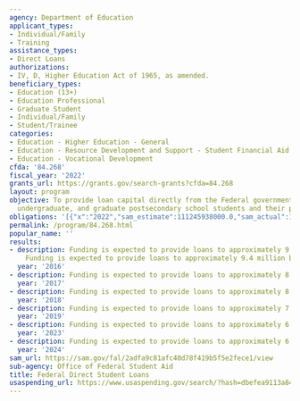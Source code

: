 ```yaml
---
agency: Department of Education
applicant_types:
- Individual/Family
- Training
assistance_types:
- Direct Loans
authorizations:
- IV, D, Higher Education Act of 1965, as amended.
beneficiary_types:
- Education (13+)
- Education Professional
- Graduate Student
- Individual/Family
- Student/Trainee
categories:
- Education - Higher Education - General
- Education - Resource Development and Support - Student Financial Aid
- Education - Vocational Development
cfda: '84.268'
fiscal_year: '2022'
grants_url: https://grants.gov/search-grants?cfda=84.268
layout: program
objective: To provide loan capital directly from the Federal government to vocational,
  undergraduate, and graduate postsecondary school students and their parents.
obligations: '[{"x":"2022","sam_estimate":111245938000.0,"sam_actual":119333727000.0,"usa_spending_actual":0.0},{"x":"2023","sam_estimate":127550252000.0,"sam_actual":0.0,"usa_spending_actual":0.0},{"x":"2024","sam_estimate":122285960000.0,"sam_actual":0.0,"usa_spending_actual":0.0}]'
permalink: /program/84.268.html
popular_name: ''
results:
- description: Funding is expected to provide loans to approximately 9.7 million borrowers.
    Funding is expected to provide loans to approximately 9.4 million borrowers
  year: '2016'
- description: Funding is expected to provide loans to approximately 8.7 million borrowers.
  year: '2017'
- description: Funding is expected to provide loans to approximately 8.5 million borrowers.
  year: '2018'
- description: Funding is expected to provide loans to approximately 7.9 million borrowers.
  year: '2019'
- description: Funding is expected to provide loans to approximately 6.9 million borrowers.
  year: '2023'
- description: Funding is expected to provide loans to approximately 6.7 million borrowers.
  year: '2024'
sam_url: https://sam.gov/fal/2adfa9c81afc40d78f419b5f5e2fece1/view
sub-agency: Office of Federal Student Aid
title: Federal Direct Student Loans
usaspending_url: https://www.usaspending.gov/search/?hash=dbefea9113a84db84c41d365f8d368db
---
```

